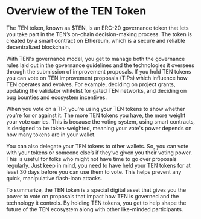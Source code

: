 # Overview of the TEN Token

The TEN token, known as $TEN, is an ERC-20 governance token that lets you take part in the TEN’s on-chain decision-making process. The token is created by a smart contract on Ethereum, which is a secure and reliable decentralized blockchain.

With TEN's governance model, you get to manage both the governance rules laid out in the governance guidelines and the technologies it oversees through the submission of improvement proposals. If you hold TEN tokens you can vote on TEN improvement proposals (TIPs) which influence how TEN operates and evolves. For example, deciding on project grants, updating the validator whitelist for gated TEN networks, and deciding on bug bounties and ecosystem incentives.

When you vote on a TIP, you're using your TEN tokens to show whether you’re for or against it. The more TEN tokens you have, the more weight your vote carries. This is because the voting system, using smart contracts, is designed to be token-weighted, meaning your vote's power depends on how many tokens are in your wallet.

You can also delegate your TEN tokens to other wallets. So, you can vote with your tokens or someone else’s if they’ve given you their voting power. This is useful for folks who might not have time to go over proposals regularly. Just keep in mind, you need to have held your TEN tokens for at least 30 days before you can use them to vote. This helps prevent any quick, manipulative flash-loan attacks.

To summarize, the TEN token is a special digital asset that gives you the power to vote on proposals that impact how TEN is governed and the technology it controls. By holding TEN tokens, you get to help shape the future of the TEN ecosystem along with other like-minded participants.
